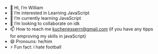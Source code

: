 - 👋 Hi, I’m William 
- 👀 I’m interested in Learning JavaScript 
- 🌱 I’m currently learning JavaScript
- 💞️ I’m looking to collaborate on idk
- 📫 How to reach me kuchenesserrr@gmail.com (if you have any tipps for emproving my skills in javaScript)
- 😄 Pronouns: he/him
- ⚡ Fun fact: i hate football 
